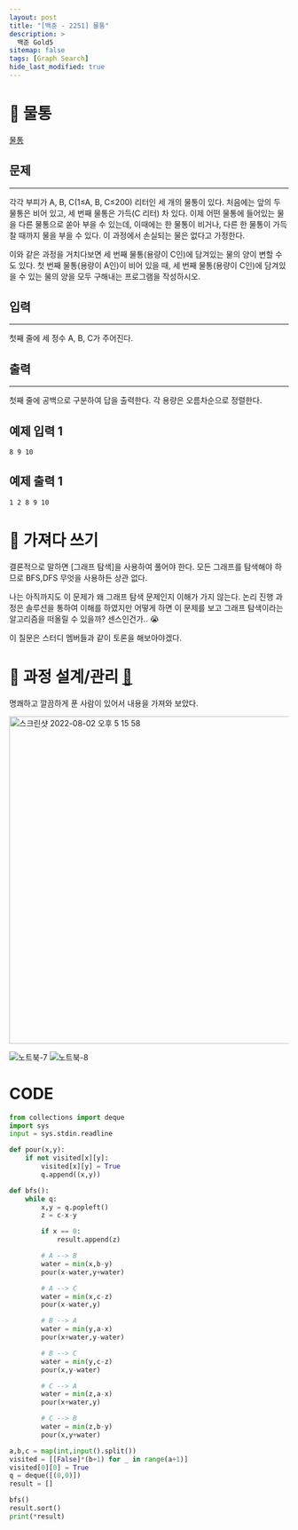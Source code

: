 ```yaml
---
layout: post
title: "[백준 - 2251] 물통"
description: >
  백준 Gold5
sitemap: false
tags: [Graph Search]
hide_last_modified: true
---
```


# 🍶 물통

[물통](https://www.acmicpc.net/problem/2251)

## 문제
---
각각 부피가 A, B, C(1≤A, B, C≤200) 리터인 세 개의 물통이 있다. 처음에는 앞의 두 물통은 비어 있고, 세 번째 물통은 가득(C 리터) 차 있다. 이제 어떤 물통에 들어있는 물을 다른 물통으로 쏟아 부을 수 있는데, 이때에는 한 물통이 비거나, 다른 한 물통이 가득 찰 때까지 물을 부을 수 있다. 이 과정에서 손실되는 물은 없다고 가정한다.

이와 같은 과정을 거치다보면 세 번째 물통(용량이 C인)에 담겨있는 물의 양이 변할 수도 있다. 첫 번째 물통(용량이 A인)이 비어 있을 때, 세 번째 물통(용량이 C인)에 담겨있을 수 있는 물의 양을 모두 구해내는 프로그램을 작성하시오.


## 입력
---
첫째 줄에 세 정수 A, B, C가 주어진다.

## 출력
---
첫째 줄에 공백으로 구분하여 답을 출력한다. 각 용량은 오름차순으로 정렬한다.


## 예제 입력 1 

```
8 9 10
```

## 예제 출력 1 

```
1 2 8 9 10
```

# 📖 가져다 쓰기

결론적으로 말하면 [그래프 탐색]을 사용하여 풀어야 한다. 모든 그래프를 탐색해야 하므로 BFS,DFS 무엇을 사용하든 상관 없다.

나는 아직까지도 이 문제가 왜 그래프 탐색 문제인지 이해가 가지 않는다. 논리 진행 과정은 솔루션을 통하여 이해를 하였지만 어떻게 하면 이 문제를 보고 그래프 탐색이라는 알고리즘을 떠올릴 수 있을까? 센스인건가.. 😭

이 질문은 스터디 멤버들과 같이 토론을 해보아야겠다.

# 📐 과정 설계/관리 [🔗](https://cijbest.tistory.com/14)

명쾌하고 깔끔하게 푼 사람이 있어서 내용을 가져와 보았다.

<img width="590" alt="스크린샷 2022-08-02 오후 5 15 58" src="https://user-images.githubusercontent.com/88064555/182335348-8b84b369-cd30-4155-b31e-80f6beaec0c4.png">

![노트북-7](https://user-images.githubusercontent.com/88064555/182336161-75b41a54-1e5d-41ee-9dc3-fab93947c008.jpg)
![노트북-8](https://user-images.githubusercontent.com/88064555/182336317-2dc29eed-89d1-400d-8ac6-6b8808cce39f.jpg)

# CODE
```python
from collections import deque
import sys
input = sys.stdin.readline

def pour(x,y):
    if not visited[x][y]:
        visited[x][y] = True
        q.append((x,y))

def bfs():
    while q:
        x,y = q.popleft()
        z = c-x-y

        if x == 0:
            result.append(z)

        # A --> B
        water = min(x,b-y)
        pour(x-water,y+water)

        # A --> C
        water = min(x,c-z)
        pour(x-water,y)

        # B --> A
        water = min(y,a-x)
        pour(x+water,y-water)

        # B --> C
        water = min(y,c-z)
        pour(x,y-water)

        # C --> A
        water = min(z,a-x)
        pour(x+water,y)

        # C --> B
        water = min(z,b-y)
        pour(x,y+water)

a,b,c = map(int,input().split())
visited = [[False]*(b+1) for _ in range(a+1)]
visited[0][0] = True
q = deque([(0,0)])
result = []

bfs()
result.sort()
print(*result)
```

